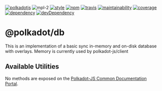 [![polkadotjs](https://img.shields.io/badge/polkadot-js-orange.svg?style=flat-square)](https://polkadot.js.org)
![mpl-2](https://img.shields.io/badge/license-MPL-lightgrey.svg?style=flat-square)
[![style](https://img.shields.io/badge/code%20style-semistandard-lightgrey.svg?style=flat-square)](https://github.com/Flet/semistandard)
[![npm](https://img.shields.io/npm/v/@polkadot/db.svg?style=flat-square)](https://www.npmjs.com/package/@polkadot/db)
[![travis](https://img.shields.io/travis/polkadot-js/common.svg?style=flat-square)](https://travis-ci.org/polkadot-js/common)
[![maintainability](https://img.shields.io/codeclimate/maintainability/polkadot-js/common.svg?style=flat-square)](https://codeclimate.com/github/polkadot-js/common/maintainability)
[![coverage](https://img.shields.io/coveralls/polkadot-js/common.svg?style=flat-square)](https://coveralls.io/github/polkadot-js/common?branch=master)
[![dependency](https://david-dm.org/polkadot-js/common.svg?style=flat-square&path=packages/db)](https://david-dm.org/polkadot-js/common?path=packages/db)
[![devDependency](https://david-dm.org/polkadot-js/common/dev-status.svg?style=flat-square&path=packages/db)](https://david-dm.org/polkadot-js/common?path=packages/db#info=devDependencies)

# @polkadot/db

This is an implementation of a basic sync in-memory and on-disk database with overlays. Memory is currently used by polkadot-js/client

## Available Utilities

No methods are exposed on the [Polkadot-JS Common Documentation Portal](https://polkadot.js.org/api/common/db/).